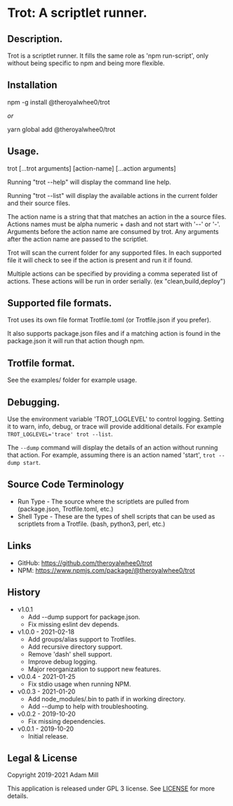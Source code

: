 # Trot: A scriptlet runner.

## Description.
Trot is a scriptlet runner. It fills the same role as 'npm run-script', only without being specific to npm and being more flexible.


## Installation
npm -g install @theroyalwhee0/trot

*or*

yarn global add @theroyalwhee0/trot


## Usage.
trot [...trot arguments] [action-name] [...action arguments]

Running "trot --help" will display the command line help.

Running "trot --list" will display the available actions in the current folder and their source files.

The action name is a string that that matches an action in the a source files. Actions names must be alpha numeric + dash and not start with '--' or '-'. Arguments before the action name are consumed by trot.
Any arguments after the action name are passed to the scriptlet.

Trot will scan the current folder for any supported files. In each supported file it will check to see if the action is present and run it if found.

Multiple actions can be specified by providing a comma seperated list of actions. These actions will be run in order serially. (ex "clean,build,deploy")


## Supported file formats.
Trot uses its own file format Trotfile.toml (or Trotfile.json if you prefer).

It also supports package.json files and if a matching action is found in the package.json it will run that action though npm.


## Trotfile format.
See the examples/ folder for example usage.


## Debugging.
Use the environment variable 'TROT_LOGLEVEL' to control logging. Setting it to warn, info, debug, or trace will provide additional details. For example `TROT_LOGLEVEL='trace' trot --list`.

The `--dump` command will display the details of an action without running that action. For example, assuming there is an action named 'start', `trot --dump start`.


## Source Code Terminology
- Run Type - The source where the scriptlets are pulled from (package.json, Trotfile.toml, etc.)
- Shell Type - These are the types of shell scripts that can be used as scriptlets from a Trotfile. (bash, python3, perl, etc.)


## Links
- GitHub: https://github.com/theroyalwhee0/trot
- NPM: https://www.npmjs.com/package/@theroyalwhee0/trot


## History
- v1.0.1
  - Add --dump support for package.json.
  - Fix missing eslint dev depends.
- v1.0.0 - 2021-02-18
  - Add groups/alias support to Trotfiles.
  - Add recursive directory support.
  - Remove 'dash' shell support.
  - Improve debug logging.
  - Major reorganization to support new features.
- v0.0.4 - 2021-01-25
  - Fix stdio usage when running NPM.
- v0.0.3 - 2021-01-20
  - Add node_modules/.bin to path if in working directory.
  - Add --dump to help with troubleshooting.
- v0.0.2 - 2019-10-20
  - Fix missing dependencies.
- v0.0.1 - 2019-10-20
  - Initial release.


## Legal & License
Copyright 2019-2021 Adam Mill

This application is released under GPL 3 license. See [LICENSE](https://github.com/theroyalwhee0/trot/blob/master/LICENSE) for more details.

